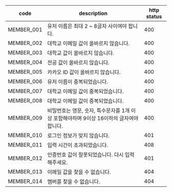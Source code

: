 | code       | description                 | http status |
|------------|-----------------------------|-------------|
| MEMBER_001 | 유저 이름은 최대 2 ~ 8글자 사이여야 합니다. | 400         |
| MEMBER_002 | 대학교 이메일 값이 올바르지 않습니다.   | 400         |
| MEMBER_003 | 대학교 값이 올바르지 않습니다.         | 400         |                            
| MEMBER_004 | 전공 값이 올바르지 않습니다.          | 400         |              
| MEMBER_005 | 카카오 ID 값이 올바르지 않습니다.      | 400         |                          
| MEMBER_006 | 유저 이름이 중복되었습니다.           | 400         |
| MEMBER_007 | 대학교 이메일 값이 중복되었습니다.      | 400         |
| MEMBER_008 | 대학교 이메일 값이 중복되었습니다.     | 400         |
| MEMBER_009 | 비밀번호는 영문, 숫자, 특수문자를 1개 이상 포함해야하며 9이상 16이하의 글자여야 합니다. | 400         |
| MEMBER_010 | 로그인 정보가 맞지 않습니다.                                    | 401         |
| MEMBER_011 | 입력 시간이 초과되었습니다.                                 | 408         |
| MEMBER_012 | 인증번호 값이 잘못되었습니다. 다시 입력해주세요.                           | 401         |
| MEMBER_013 | 이메일 값을 찾을 수 없습니다.                           | 404         |
| MEMBER_014 | 멤버를 찾을 수 없습니다.                        | 404         |
